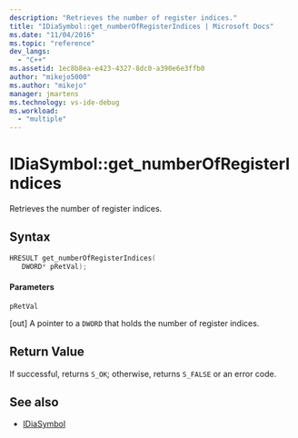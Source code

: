 ```yaml
---
description: "Retrieves the number of register indices."
title: "IDiaSymbol::get_numberOfRegisterIndices | Microsoft Docs"
ms.date: "11/04/2016"
ms.topic: "reference"
dev_langs:
  - "C++"
ms.assetid: 1ec8b8ea-e423-4327-8dc0-a390e6e3ffb0
author: "mikejo5000"
ms.author: "mikejo"
manager: jmartens
ms.technology: vs-ide-debug
ms.workload:
  - "multiple"
---
```

# IDiaSymbol::get_numberOfRegisterIndices
Retrieves the number of register indices.

## Syntax

```C++
HRESULT get_numberOfRegisterIndices(
   DWORD* pRetVal);
```

#### Parameters
 `pRetVal`

[out] A pointer to a `DWORD` that holds the number of register indices.

## Return Value
 If successful, returns `S_OK`; otherwise, returns `S_FALSE` or an error code.

## See also
- [IDiaSymbol](../../debugger/debug-interface-access/idiasymbol.md)
